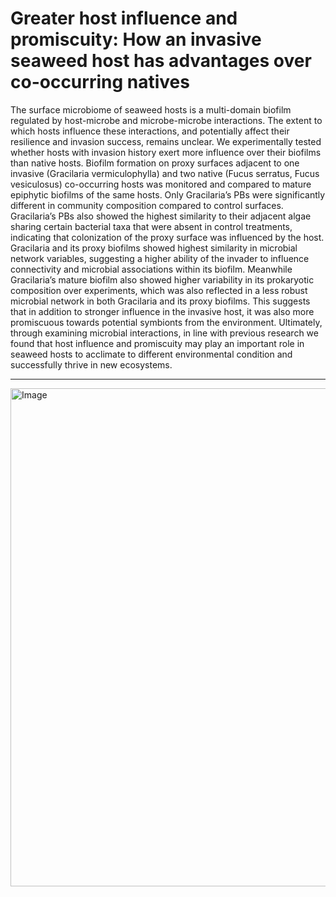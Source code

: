 # Greater host influence and promiscuity: How an invasive seaweed host has advantages over co-occurring natives



The surface microbiome of seaweed hosts is a multi-domain biofilm regulated by host-microbe and microbe-microbe interactions. The extent to which hosts influence these interactions, and potentially affect their resilience and invasion success, remains unclear. We experimentally tested whether hosts with invasion history exert more influence over their biofilms than native hosts. Biofilm formation on proxy surfaces adjacent to one invasive (Gracilaria vermiculophylla) and two native (Fucus serratus, Fucus vesiculosus) co-occurring hosts was monitored and compared to mature epiphytic biofilms of the same hosts. Only Gracilaria’s PBs were significantly different in community composition compared to control surfaces. Gracilaria’s PBs also showed the highest similarity to their adjacent algae sharing certain bacterial taxa that were absent in control treatments, indicating that colonization of the proxy surface was influenced by the host. Gracilaria and its proxy biofilms showed highest similarity in microbial network variables, suggesting a higher ability of the invader to influence connectivity and microbial associations within its biofilm. Meanwhile Gracilaria’s mature biofilm also showed higher variability in its prokaryotic composition over experiments, which was also reflected in a less robust microbial network in both Gracilaria and its proxy biofilms. This suggests that in addition to stronger influence in the invasive host, it was also more promiscuous towards potential symbionts from the environment. Ultimately, through examining microbial interactions, in line with previous research we found that host influence and promiscuity may play an important role in seaweed hosts to acclimate to different environmental condition and successfully thrive in new ecosystems. 




---



<img width="1146" height="797" alt="Image" src="https://github.com/user-attachments/assets/14bceac4-bf35-45a6-9354-9505ef12dfad" />
